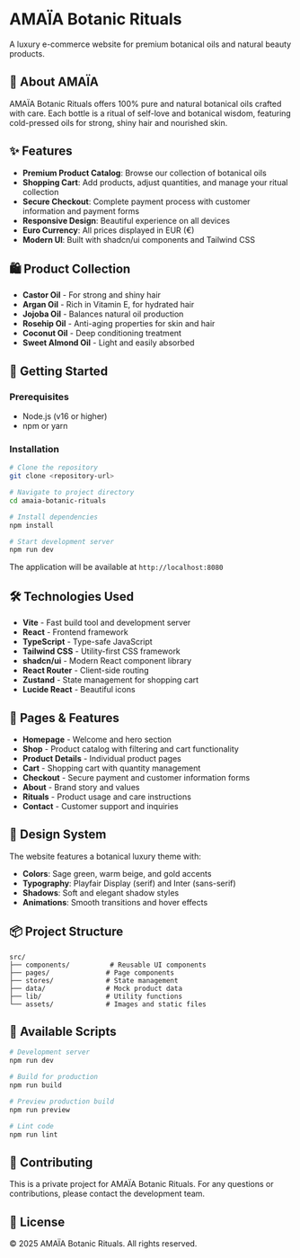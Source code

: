 # AMAÏA Botanic Rituals

A luxury e-commerce website for premium botanical oils and natural beauty products.

## 🌿 About AMAÏA

AMAÏA Botanic Rituals offers 100% pure and natural botanical oils crafted with care. Each bottle is a ritual of self-love and botanical wisdom, featuring cold-pressed oils for strong, shiny hair and nourished skin.

## ✨ Features

- **Premium Product Catalog**: Browse our collection of botanical oils
- **Shopping Cart**: Add products, adjust quantities, and manage your ritual collection
- **Secure Checkout**: Complete payment process with customer information and payment forms
- **Responsive Design**: Beautiful experience on all devices
- **Euro Currency**: All prices displayed in EUR (€)
- **Modern UI**: Built with shadcn/ui components and Tailwind CSS

## 🛍️ Product Collection

- **Castor Oil** - For strong and shiny hair
- **Argan Oil** - Rich in Vitamin E, for hydrated hair
- **Jojoba Oil** - Balances natural oil production
- **Rosehip Oil** - Anti-aging properties for skin and hair
- **Coconut Oil** - Deep conditioning treatment
- **Sweet Almond Oil** - Light and easily absorbed

## 🚀 Getting Started

### Prerequisites

- Node.js (v16 or higher)
- npm or yarn

### Installation

```bash
# Clone the repository
git clone <repository-url>

# Navigate to project directory
cd amaia-botanic-rituals

# Install dependencies
npm install

# Start development server
npm run dev
```

The application will be available at `http://localhost:8080`

## 🛠️ Technologies Used

- **Vite** - Fast build tool and development server
- **React** - Frontend framework
- **TypeScript** - Type-safe JavaScript
- **Tailwind CSS** - Utility-first CSS framework
- **shadcn/ui** - Modern React component library
- **React Router** - Client-side routing
- **Zustand** - State management for shopping cart
- **Lucide React** - Beautiful icons

## 📱 Pages & Features

- **Homepage** - Welcome and hero section
- **Shop** - Product catalog with filtering and cart functionality
- **Product Details** - Individual product pages
- **Cart** - Shopping cart with quantity management
- **Checkout** - Secure payment and customer information forms
- **About** - Brand story and values
- **Rituals** - Product usage and care instructions
- **Contact** - Customer support and inquiries

## 🎨 Design System

The website features a botanical luxury theme with:
- **Colors**: Sage green, warm beige, and gold accents
- **Typography**: Playfair Display (serif) and Inter (sans-serif)
- **Shadows**: Soft and elegant shadow styles
- **Animations**: Smooth transitions and hover effects

## 📦 Project Structure

```
src/
├── components/          # Reusable UI components
├── pages/              # Page components
├── stores/             # State management
├── data/               # Mock product data
├── lib/                # Utility functions
└── assets/             # Images and static files
```

## 🔧 Available Scripts

```bash
# Development server
npm run dev

# Build for production
npm run build

# Preview production build
npm run preview

# Lint code
npm run lint
```

## 🌱 Contributing

This is a private project for AMAÏA Botanic Rituals. For any questions or contributions, please contact the development team.

## 📄 License

© 2025 AMAÏA Botanic Rituals. All rights reserved.
